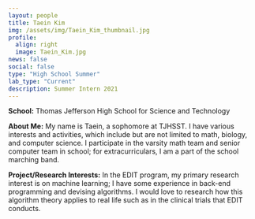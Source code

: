 ```yaml
---
layout: people
title: Taein Kim
img: /assets/img/Taein_Kim_thumbnail.jpg
profile:
  align: right
  image: Taein_Kim.jpg
news: false
social: false
type: "High School Summer"
lab_type: "Current"
description: Summer Intern 2021
---
```


**School:** Thomas Jefferson High School for Science and Technology

**About Me:**
My name is Taein, a sophomore at TJHSST. I have various interests and activities, which include but are not limited to math, biology, and computer science. I participate in the varsity math team and senior computer team in school; for extracurriculars, I am a part of the school marching band.

**Project/Research Interests:**
In the EDIT program, my primary research interest is on machine learning; I have some experience in back-end programming and devising algorithms. I would love to research how this algorithm theory applies to real life such as in the clinical trials that EDIT conducts.
